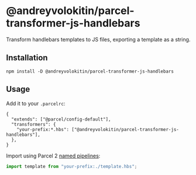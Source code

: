 # @andreyvolokitin/parcel-transformer-js-handlebars

Transform handlebars templates to JS files, exporting a template as a string.

## Installation
```
npm install -D @andreyvolokitin/parcel-transformer-js-handlebars
```

## Usage
Add it to your `.parcelrc`:

```
{
  "extends": ["@parcel/config-default"],
  "transformers": {
    "your-prefix:*.hbs": ["@andreyvolokitin/parcel-transformer-js-handlebars"],
  },
}
```

Import using Parcel 2 [named pipelines](https://v2.parceljs.org/configuration/plugin-configuration/#named-pipelines):

```js
import template from "your-prefix:./template.hbs";
```